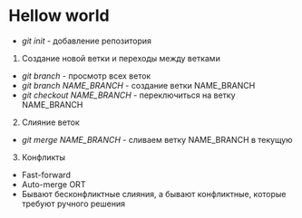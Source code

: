 # Hellow world
*   *git init* - добавление репозитория

1. Создание новой ветки и переходы между ветками
*   *git branch* - просмотр всех веток
*   *git branch NAME_BRANCH* - создание ветки NAME_BRANCH
*   *git checkout NAME_BRANCH* - переключиться на ветку NAME_BRANCH

2. Слияние веток
*   *git merge NAME_BRANCH* - сливаем ветку NAME_BRANCH в текущую

3. Конфликты
* Fast-forward
* Auto-merge ORT
* Бывают бесконфликтные слияния, а бывают конфликтные, которые требуют ручного решения